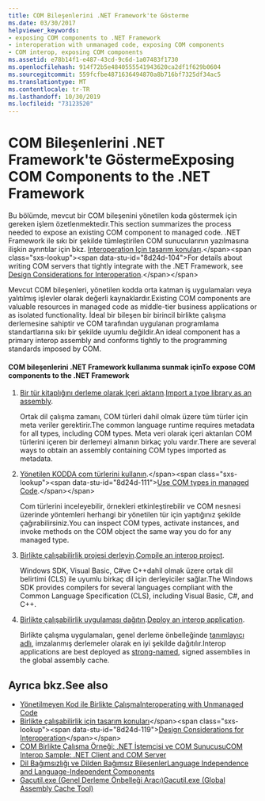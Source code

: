```yaml
---
title: COM Bileşenlerini .NET Framework'te Gösterme
ms.date: 03/30/2017
helpviewer_keywords:
- exposing COM components to .NET Framework
- interoperation with unmanaged code, exposing COM components
- COM interop, exposing COM components
ms.assetid: e78b14f1-e487-43cd-9c6d-1a07483f1730
ms.openlocfilehash: 914f72b5e4840555541943620ca2df1f629b0604
ms.sourcegitcommit: 559fcfbe4871636494870a8b716bf7325df34ac5
ms.translationtype: MT
ms.contentlocale: tr-TR
ms.lasthandoff: 10/30/2019
ms.locfileid: "73123520"
---
```

# <a name="exposing-com-components-to-the-net-framework"></a><span data-ttu-id="8d24d-102">COM Bileşenlerini .NET Framework'te Gösterme</span><span class="sxs-lookup"><span data-stu-id="8d24d-102">Exposing COM Components to the .NET Framework</span></span>
<span data-ttu-id="8d24d-103">Bu bölümde, mevcut bir COM bileşenini yönetilen koda göstermek için gereken işlem özetlenmektedir.</span><span class="sxs-lookup"><span data-stu-id="8d24d-103">This section summarizes the process needed to expose an existing COM component to managed code.</span></span> <span data-ttu-id="8d24d-104">.NET Framework ile sıkı bir şekilde tümleştirilen COM sunucularının yazılmasına ilişkin ayrıntılar için bkz. [Interoperation Için tasarım konuları](https://docs.microsoft.com/previous-versions/dotnet/netframework-4.0/61aax4kh(v=vs.100)).</span><span class="sxs-lookup"><span data-stu-id="8d24d-104">For details about writing COM servers that tightly integrate with the .NET Framework, see [Design Considerations for Interoperation](https://docs.microsoft.com/previous-versions/dotnet/netframework-4.0/61aax4kh(v=vs.100)).</span></span>
  
 <span data-ttu-id="8d24d-105">Mevcut COM bileşenleri, yönetilen kodda orta katman iş uygulamaları veya yalıtılmış işlevler olarak değerli kaynaklardır.</span><span class="sxs-lookup"><span data-stu-id="8d24d-105">Existing COM components are valuable resources in managed code as middle-tier business applications or as isolated functionality.</span></span> <span data-ttu-id="8d24d-106">İdeal bir bileşen bir birincil birlikte çalışma derlemesine sahiptir ve COM tarafından uygulanan programlama standartlarına sıkı bir şekilde uyumlu değildir.</span><span class="sxs-lookup"><span data-stu-id="8d24d-106">An ideal component has a primary interop assembly and conforms tightly to the programming standards imposed by COM.</span></span>  
  
#### <a name="to-expose-com-components-to-the-net-framework"></a><span data-ttu-id="8d24d-107">COM bileşenlerini .NET Framework kullanıma sunmak için</span><span class="sxs-lookup"><span data-stu-id="8d24d-107">To expose COM components to the .NET Framework</span></span>  
  
1. <span data-ttu-id="8d24d-108">[Bir tür kitaplığını derleme olarak Içeri aktarın](importing-a-type-library-as-an-assembly.md).</span><span class="sxs-lookup"><span data-stu-id="8d24d-108">[Import a type library as an assembly](importing-a-type-library-as-an-assembly.md).</span></span>  
  
     <span data-ttu-id="8d24d-109">Ortak dil çalışma zamanı, COM türleri dahil olmak üzere tüm türler için meta veriler gerektirir.</span><span class="sxs-lookup"><span data-stu-id="8d24d-109">The common language runtime requires metadata for all types, including COM types.</span></span> <span data-ttu-id="8d24d-110">Meta veri olarak içeri aktarılan COM türlerini içeren bir derlemeyi almanın birkaç yolu vardır.</span><span class="sxs-lookup"><span data-stu-id="8d24d-110">There are several ways to obtain an assembly containing COM types imported as metadata.</span></span>  
  
2. <span data-ttu-id="8d24d-111">[Yönetilen KODDA com türlerini kullanın](https://docs.microsoft.com/previous-versions/dotnet/netframework-4.0/3y76b69k(v=vs.100)).</span><span class="sxs-lookup"><span data-stu-id="8d24d-111">[Use COM types in managed Code](https://docs.microsoft.com/previous-versions/dotnet/netframework-4.0/3y76b69k(v=vs.100)).</span></span>  
  
     <span data-ttu-id="8d24d-112">Com türlerini inceleyebilir, örnekleri etkinleştirebilir ve COM nesnesi üzerinde yöntemleri herhangi bir yönetilen tür için yaptığınız şekilde çağırabilirsiniz.</span><span class="sxs-lookup"><span data-stu-id="8d24d-112">You can inspect COM types, activate instances, and invoke methods on the COM object the same way you do for any managed type.</span></span>  
  
3. <span data-ttu-id="8d24d-113">[Birlikte çalışabilirlik projesi derleyin](compiling-an-interop-project.md).</span><span class="sxs-lookup"><span data-stu-id="8d24d-113">[Compile an interop project](compiling-an-interop-project.md).</span></span>  
  
     <span data-ttu-id="8d24d-114">Windows SDK, Visual Basic, C#ve C++dahil olmak üzere ortak dil belirtimi (CLS) ile uyumlu birkaç dil için derleyiciler sağlar.</span><span class="sxs-lookup"><span data-stu-id="8d24d-114">The Windows SDK provides compilers for several languages compliant with the Common Language Specification (CLS), including Visual Basic, C#, and C++.</span></span>  
  
4. <span data-ttu-id="8d24d-115">[Birlikte çalışabilirlik uygulaması dağıtın](deploying-an-interop-application.md).</span><span class="sxs-lookup"><span data-stu-id="8d24d-115">[Deploy an interop application](deploying-an-interop-application.md).</span></span>  
  
     <span data-ttu-id="8d24d-116">Birlikte çalışma uygulamaları, genel derleme önbelleğinde [tanımlayıcı adlı](../../standard/assembly/strong-named.md), imzalanmış derlemeler olarak en iyi şekilde dağıtılır.</span><span class="sxs-lookup"><span data-stu-id="8d24d-116">Interop applications are best deployed as [strong-named](../../standard/assembly/strong-named.md), signed assemblies in the global assembly cache.</span></span>  
  
## <a name="see-also"></a><span data-ttu-id="8d24d-117">Ayrıca bkz.</span><span class="sxs-lookup"><span data-stu-id="8d24d-117">See also</span></span>

- [<span data-ttu-id="8d24d-118">Yönetilmeyen Kod ile Birlikte Çalışma</span><span class="sxs-lookup"><span data-stu-id="8d24d-118">Interoperating with Unmanaged Code</span></span>](index.md)
- <span data-ttu-id="8d24d-119">[Birlikte çalışabilirlik için tasarım konuları](https://docs.microsoft.com/previous-versions/dotnet/netframework-4.0/61aax4kh(v=vs.100))</span><span class="sxs-lookup"><span data-stu-id="8d24d-119">[Design Considerations for Interoperation](https://docs.microsoft.com/previous-versions/dotnet/netframework-4.0/61aax4kh(v=vs.100))</span></span>
- [<span data-ttu-id="8d24d-120">COM Birlikte Çalışma Örneği: .NET İstemcisi ve COM Sunucusu</span><span class="sxs-lookup"><span data-stu-id="8d24d-120">COM Interop Sample: .NET Client and COM Server</span></span>](com-interop-sample-net-client-and-com-server.md)
- [<span data-ttu-id="8d24d-121">Dil Bağımsızlığı ve Dilden Bağımsız Bileşenler</span><span class="sxs-lookup"><span data-stu-id="8d24d-121">Language Independence and Language-Independent Components</span></span>](../../standard/language-independence-and-language-independent-components.md)
- [<span data-ttu-id="8d24d-122">Gacutil.exe (Genel Derleme Önbelleği Aracı)</span><span class="sxs-lookup"><span data-stu-id="8d24d-122">Gacutil.exe (Global Assembly Cache Tool)</span></span>](../tools/gacutil-exe-gac-tool.md)
